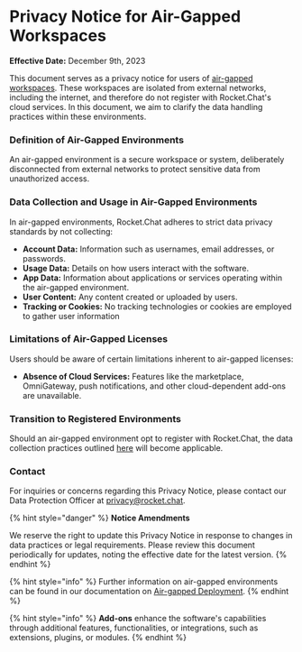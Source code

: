 # Privacy Notice for Air-Gapped Workspaces

**Effective Date:** December 9th, 2023

This document serves as a privacy notice for users of [air-gapped workspaces](../../../setup-and-configure/rocket.chat-air-gapped-deployment/). These workspaces are isolated from external networks, including the internet, and therefore do not register with Rocket.Chat's cloud services. In this document, we aim to clarify the data handling practices within these environments.&#x20;

### **Definition of Air-Gapped Environments**

An air-gapped environment is a secure workspace or system, deliberately disconnected from external networks to protect sensitive data from unauthorized access.

### **Data Collection and Usage in Air-Gapped Environments**

In air-gapped environments, Rocket.Chat adheres to strict data privacy standards by not collecting:

* **Account Data:** Information such as usernames, email addresses, or passwords.
* **Usage Data:** Details on how users interact with the software.
* **App Data:** Information about applications or services operating within the air-gapped environment.
* **User Content:** Any content created or uploaded by users.
* **Tracking or Cookies:** No tracking technologies or cookies are employed to gather user information

### **Limitations of Air-Gapped Licenses**

Users should be aware of certain limitations inherent to air-gapped licenses:

* **Absence of Cloud Services:** Features like the marketplace, OmniGateway, push notifications, and other cloud-dependent add-ons are unavailable.

### **Transition to Registered Environments**

Should an air-gapped environment opt to register with Rocket.Chat, the data collection practices outlined [here](../../../privacy-and-security/privacy-and-security-policies/rocket.chat-privacy-policy/#the-distinction-of-data-collection-between-self-hosted-workspaces-and-cloud-hosting-workspaces) will become applicable.

### **Contact**

For inquiries or concerns regarding this Privacy Notice, please contact our Data Protection Officer at privacy@rocket.chat.&#x20;

{% hint style="danger" %}
**Notice Amendments**

We reserve the right to update this Privacy Notice in response to changes in data practices or legal requirements. Please review this document periodically for updates, noting the effective date for the latest version.
{% endhint %}

{% hint style="info" %}
Further information on air-gapped environments can be found in our documentation on [Air-gapped Deployment](../../../setup-and-configure/rocket.chat-air-gapped-deployment/).
{% endhint %}

{% hint style="info" %}
**Add-ons** enhance the software's capabilities through additional features, functionalities, or integrations, such as extensions, plugins, or modules.
{% endhint %}
